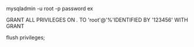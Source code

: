 mysqladmin -u root -p password ex

GRANT ALL PRIVILEGES ON *.* TO 'root'@'%'IDENTIFIED BY '123456' WITH GRANT

flush privileges;